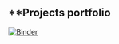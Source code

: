 ## **Projects portfolio

[![Binder](https://mybinder.org/badge_logo.svg)](https://mybinder.org/v2/gh/olgaklischuk/python-cource.git/HEAD)
